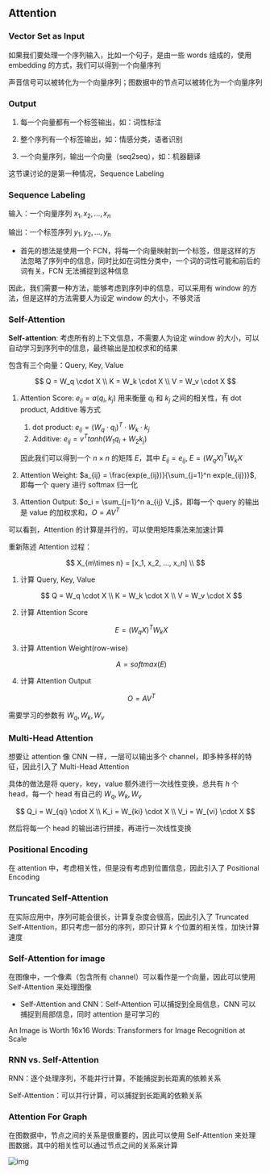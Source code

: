 ## Attention

### Vector Set as Input

如果我们要处理一个序列输入，比如一个句子，是由一些 words 组成的，使用 embedding 的方式，我们可以得到一个向量序列

声音信号可以被转化为一个向量序列；图数据中的节点可以被转化为一个向量序列

### Output

1. 每一个向量都有一个标签输出，如：词性标注

2. 整个序列有一个标签输出，如：情感分类，语者识别

3. 一个向量序列，输出一个向量（seq2seq），如：机器翻译

这节课讨论的是第一种情况，Sequence Labeling

### Sequence Labeling

输入：一个向量序列 $x_1, x_2, ..., x_n$

输出：一个标签序列 $y_1, y_2, ..., y_n$

- 首先的想法是使用一个 FCN，将每一个向量映射到一个标签，但是这样的方法忽略了序列中的信息，同时比如在词性分类中，一个词的词性可能和前后的词有关，FCN 无法捕捉到这种信息

因此，我们需要一种方法，能够考虑到序列中的信息，可以采用有 window 的方法，但是这样的方法需要人为设定 window 的大小，不够灵活

### Self-Attention

**Self-attention**: 考虑所有的上下文信息，不需要人为设定 window 的大小，可以自动学习到序列中的信息，最终输出是加权求和的结果

包含有三个向量：Query, Key, Value

$$
Q = W_q \cdot X \\
K = W_k \cdot X \\
V = W_v \cdot X
$$

1. Attention Score: $e_{ij} = a(q_i, k_j)$ 用来衡量 $q_i$ 和 $k_j$ 之间的相关性，有 dot product, Additive 等方式

   1. dot product: $e_{ij} = (W_q \cdot q_i)^T \cdot W_k \cdot k_j$
   2. Additive: $e_{ij} = v^T tanh(W_1 q_i + W_2 k_j)$

   因此我们可以得到一个 $n \times n$ 的矩阵 $E$，其中 $E_{ij} = e_{ij}$, $E = (W_q X)^T W_k X$

2. Attention Weight: $a_{ij} = \frac{exp(e_{ij})}{\sum_{j=1}^n exp(e_{ij})}$, 即每一个 query 进行 softmax 归一化

3. Attention Output: $o_i = \sum_{j=1}^n a_{ij} V_j$，即每一个 query 的输出是 value 的加权求和，$O = A V^T$

可以看到，Attention 的计算是并行的，可以使用矩阵乘法来加速计算

重新陈述 Attention 过程：

$$
X_{m\times n} = [x_1, x_2, ..., x_n] \\
$$

1. 计算 Query, Key, Value

   $$
   Q = W_q \cdot X \\
   K = W_k \cdot X \\
   V = W_v \cdot X
   $$

2. 计算 Attention Score

   $$
   E = (W_q X)^T W_k X
   $$

3. 计算 Attention Weight(row-wise)

   $$
   A = softmax(E)
   $$

4. 计算 Attention Output

   $$
   O = A V^T
   $$

需要学习的参数有 $W_q, W_k, W_v$

### Multi-Head Attention

想要让 attention 像 CNN 一样，一层可以输出多个 channel，即多种多样的特征，因此引入了 Multi-Head Attention

具体的做法是将 query，key，value 额外进行一次线性变换，总共有 $h$ 个 head，每一个 head 有自己的 $W_q, W_k, W_v$

$$
Q_i = W_{qi} \cdot X \\
K_i = W_{ki} \cdot X \\
V_i = W_{vi} \cdot X
$$

然后将每一个 head 的输出进行拼接，再进行一次线性变换

### Positional Encoding

在 attention 中，考虑相关性，但是没有考虑到位置信息，因此引入了 Positional Encoding

### Truncated Self-Attention

在实际应用中，序列可能会很长，计算复杂度会很高，因此引入了 Truncated Self-Attention，即只考虑一部分的序列，即只计算 $k$ 个位置的相关性，加快计算速度

### Self-Attention for image

在图像中，一个像素（包含所有 channel）可以看作是一个向量，因此可以使用 Self-Attention 来处理图像

- Self-Attention and CNN：Self-Attention 可以捕捉到全局信息，CNN 可以捕捉到局部信息，同时 attention 是可学习的

An Image is Worth 16x16 Words: Transformers for Image Recognition at Scale

### RNN vs. Self-Attention

RNN：逐个处理序列，不能并行计算，不能捕捉到长距离的依赖关系

Self-Attention：可以并行计算，可以捕捉到长距离的依赖关系

### Attention For Graph

在图数据中，节点之间的关系是很重要的，因此可以使用 Self-Attention 来处理图数据，其中的相关性可以通过节点之间的关系来计算

![img](https://img2023.cnblogs.com/blog/3436855/202408/3436855-20240819214521725-1891110775.png)
